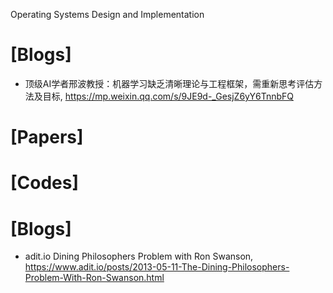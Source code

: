 Operating Systems Design and Implementation

# [Blogs]
+ 顶级AI学者邢波教授：机器学习缺乏清晰理论与工程框架，需重新思考评估方法及目标, https://mp.weixin.qq.com/s/9JE9d-_GesjZ6yY6TnnbFQ

# [Papers]

# [Codes]

# [Blogs]
+ adit.io Dining Philosophers  Problem with Ron Swanson, https://www.adit.io/posts/2013-05-11-The-Dining-Philosophers-Problem-With-Ron-Swanson.html

